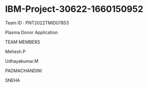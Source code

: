 # IBM-Project-30622-1660150952

Team ID : PNT2022TMID07853

Plasma Donor Application

TEAM MEMBERS

Mehesh.P

Udhayakumar.M 

PADMACHANDINI

SNEHA
